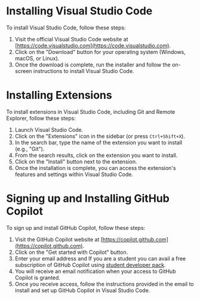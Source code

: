 # Installing Visual Studio Code

To install Visual Studio Code, follow these steps:

1. Visit the official Visual Studio Code website at [https://code.visualstudio.com](https://code.visualstudio.com).
2. Click on the "Download" button for your operating system (Windows, macOS, or Linux).
3. Once the download is complete, run the installer and follow the on-screen instructions to install Visual Studio Code.

# Installing Extensions

To install extensions in Visual Studio Code, including Git and Remote Explorer, follow these steps:

1. Launch Visual Studio Code.
2. Click on the "Extensions" icon in the sidebar (or press `Ctrl+Shift+X`).
3. In the search bar, type the name of the extension you want to install (e.g., "Git").
4. From the search results, click on the extension you want to install.
5. Click on the "Install" button next to the extension.
6. Once the installation is complete, you can access the extension's features and settings within Visual Studio Code.

# Signing up and Installing GitHub Copilot

To sign up and install GitHub Copilot, follow these steps:

1. Visit the GitHub Copilot website at [https://copilot.github.com](https://copilot.github.com).
2. Click on the "Get started with Copilot" button. 
3. Enter your email address and If you are a student you can avail a free subscription of GitHub Copilot using [student developer pack](https://github.com/education/students).
4. You will receive an email notification when your access to GitHub Copilot is granted.
5. Once you receive access, follow the instructions provided in the email to install and set up GitHub Copilot in Visual Studio Code.
